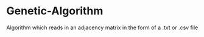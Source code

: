 # Genetic-Algorithm
Algorithm which reads in an adjacency matrix in the form of a .txt or .csv file
